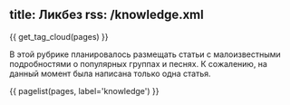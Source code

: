 title: Ликбез
rss: /knowledge.xml
---
{{ get_tag_cloud(pages) }}

В этой рубрике планировалось размещать статьи с малоизвестными подробностями о
популярных группах и песнях.  К сожалению, на данный момент была написана только
одна статья.

{{ pagelist(pages, label='knowledge') }}
